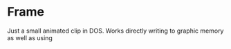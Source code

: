 # Frame
Just a small animated clip in DOS. Works directly writing to graphic memory as well as using 
